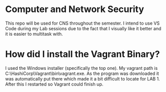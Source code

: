 # Computer and Network Security
This repo will be used for CNS throughout the semester. I intend to use VS Code during my Lab sessions due to the fact that I visually like it better and it is easier to multitask with. 

# How did I install the Vagrant Binary?
I used the Windows installer (specifically the top one). My vagrant path is C:\HashiCorp\Vagrant\bin\vagrant.exe. As the program was downloaded it was automatically put there which made it a bit difficult to locate for LAB 1. After this I restarted so Vagrant could finish up. 
